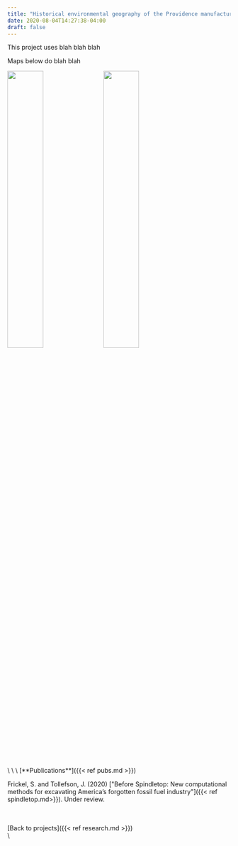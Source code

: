 ```yaml
---
title: "Historical environmental geography of the Providence manufactured gas industry"
date: 2020-08-04T14:27:38-04:00
draft: false
---
```


This project uses blah blah blah

Maps below do blah blah

<a href="/images/fmgp_flood.jpg"><img src="/images/fmgp_flood.jpg" style="float: left; width: 40%; margin-right: 3%; margin-bottom: 0.5em;">
<a href="/images/fmgp_pov.jpg"><img src="/images/fmgp_pov.jpg" style="float: left; width: 40%; margin-right: 3%; margin-bottom: 0.5em;">
<p style="clear: both;">
</a>
\
\
\
[**Publications**]({{< ref pubs.md >}})

Frickel, S. and Tollefson, J. (2020) ["Before Spindletop: New computational methods for excavating America’s forgotten fossil fuel industry"]({{< ref spindletop.md>}}). Under review.

\
\
[Back to projects]({{< ref research.md >}})
\
\
